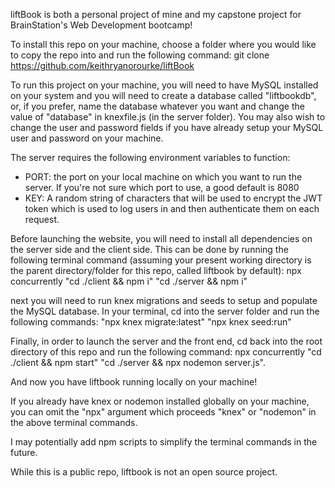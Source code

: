 liftBook is both a personal project of mine and my capstone project for BrainStation's Web Development bootcamp!

To install this repo on your machine, choose a folder where you would like to copy the repo into and run the following command:
git clone https://github.com/keithryanorourke/liftBook

To run this project on your machine, you will need to have MySQL installed on your system and you will need to create a database called "liftbookdb", or, if you prefer, name the database whatever you want and change the value of "database" in knexfile.js (in the server folder). You may also wish to change the user and password fields if you have already setup your MySQL user and password on your machine. 

The server requires the following environment variables to function: 
  - PORT: the port on your local machine on which you want to run the server. If you're not sure which port to use, a good default is 8080
  - KEY: A random string of characters that will be used to encrypt the JWT token which is used to log users in and then authenticate them on each request.

Before launching the website, you will need to install all dependencies on the server side and the client side. This can be done by running the following terminal command (assuming your present working directory is the parent directory/folder for this repo, called liftbook by default):
npx concurrently "cd ./client && npm i" "cd ./server && npm i"

next you will need to run knex migrations and seeds to setup and populate the MySQL database.
In your terminal, cd into the server folder and run the following commands:
"npx knex migrate:latest"
"npx knex seed:run"

Finally, in order to launch the server and the front end, cd back into the root directory of this repo and run the following command:
npx concurrently "cd ./client && npm start" "cd ./server && npx nodemon server.js".

And now you have liftbook running locally on your machine!

If you already have knex or nodemon installed globally on your machine, you can omit the "npx" argument which proceeds "knex" or "nodemon" in the above terminal commands.

I may potentially add npm scripts to simplify the terminal commands in the future.

While this is a public repo, liftbook is not an open source project.